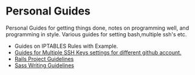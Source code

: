 Personal Guides
======

Personal Guides for getting things done, notes on programming well, and programming in style. Various guides for
setting bash,multiple ssh's etc.

*  Guides on IPTABLES Rules with Example.
*  [Guides for Multiple SSH Keys settings for different github account.](/multiple_ssh_keys_settings.md)
*  [Rails Project Guidelines](/rails_guidelines.md)
*  [Sass Writing Guidelines](/sass_writing_practices.md)